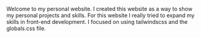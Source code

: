 Welcome to my personal website. I created this website as a way to show my personal projects and skills.
For this website I really tried to expand my skills in front-end development. I focused on using tailwindscss
and the globals.css file.
